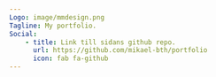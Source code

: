 ```yaml
---
Logo: image/mmdesign.png
Tagline: My portfolio.
Social:
    - title: Link till sidans github repo.
      url: https://github.com/mikael-bth/portfolio
      icon: fab fa-github
---
```

